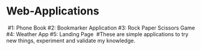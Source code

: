 # Web-Applications⁣⁣
⁣⁣
#1: Phone Book⁣⁣
#2: Bookmarker Application⁣⁣
#3: Rock Paper Scissors Game⁣⁣
#4: Weather App⁣⁣
#5: Landing Page⁣⁣
⁣⁣
#These are simple applications to try new things, experiment and validate my knowledge.
